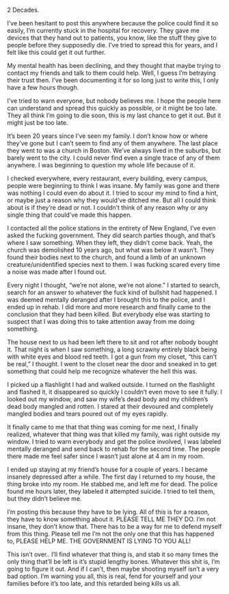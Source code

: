 2 Decades.

I’ve been hesitant to post this anywhere because the police could find it so easily, I’m currently stuck in the hospital for recovery. They gave me devices that they hand out to patients, you know, like the stuff they give to people before they supposedly die. I’ve tried to spread this for years, and I felt like this could get it out further.

My mental health has been declining, and they thought that maybe trying to contact my friends and talk to them could help. Well, I guess I’m betraying their trust then. I’ve been documenting it for so long just to write this, I only have a few hours though.

I’ve tried to warn everyone, but nobody believes me. I hope the people here can understand and spread this quickly as possible, or it might be too late. They all think I’m going to die soon, this is my last chance to get it out. But it might just be too late.

It’s been 20 years since I’ve seen my family. I don’t know how or where they’ve gone but I can’t seem to find any of them anywhere. The last place they went to was a church in Boston. We’ve always lived in the suburbs, but barely went to the city. I could never find even a single trace of any of them anywhere. I was beginning to question my whole life because of it.

I checked everywhere, every restaurant, every building, every campus, people were beginning to think I was insane. My family was gone and there was nothing I could even do about it. I tried to scour my mind to find a hint, or maybe just a reason why they would’ve ditched me. But all I could think about is if they’re dead or not. I couldn’t think of any reason why or any single thing that could’ve made this happen.

I contacted all the police stations in the entirety of New England, I’ve even asked the fucking government. They did search parties though, and that’s where I saw something. When they left, they didn’t come back. Yeah, the church was demolished 10 years ago, but what was below it wasn’t. They found their bodies next to the church, and found a limb of an unknown creature/unidentified species next to them. I was fucking scared every time a noise was made after I found out.

Every night I thought, “we’re not alone, we’re not alone.” I started to search, search for an answer to whatever the fuck kind of bullshit had happened. I was deemed mentally deranged after I brought this to the police, and I ended up in rehab. I did more and more research and finally came to the conclusion that they had been killed. But everybody else was starting to suspect that I was doing this to take attention away from me doing something. 


The house next to us had been left there to sit and rot after nobody bought it. That night is when I saw something, a long scrawny entirely black being with white eyes and blood red teeth. I got a gun from my closet, “this can’t be real,” I thought. I went to the closet near the door and sneaked in to get something that could help me recognize whatever the hell this was.

I picked up a flashlight I had and walked outside. I turned on the flashlight and flashed it, it disappeared so quickly I couldn’t even move to see it fully. I looked out my window, and saw my wife’s dead body and my children’s dead body mangled and rotten. I stared at their devoured and completely mangled bodies and tears poured out of my eyes rapidly. 

It finally came to me that that thing was coming for me next, I finally realized, whatever that thing was that killed my family, was right outside my window. I tried to warn everybody and get the police involved, I was labeled mentally deranged and send back to rehab for the second time. The people there made me feel safer since I wasn’t just alone at 4 am in my room. 

I ended up staying at my friend’s house for a couple of years. I became insanely depressed after a while. The first day I returned to my house, the thing broke into my room. He stabbed me, and left me for dead. The police found me hours later, they labeled it attempted suicide. I tried to tell them, but they didn’t believe me. 

I’m posting this because they have to be lying. All of this is for a reason, they have to know something about it. PLEASE TELL ME THEY DO. I’m not insane, they don’t know that. There has to be a way for me to defend myself from this thing. Please tell me I’m not the only one that this has happened to, PLEASE HELP ME. THE GOVERNMENT IS LYING TO YOU ALL! 

This isn’t over.. I’ll find whatever that thing is, and stab it so many times the only thing that’ll be left is it’s stupid lengthy bones. Whatever this shit is, I’m going to figure it out. And if I can’t, then maybe shooting myself isn’t a very bad option. I’m warning you all, this is real, fend for yourself and your families before it’s too late, and this retarded being kills us all.